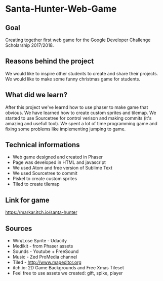 # Santa-Hunter-Web-Game

## Goal
Creating together first web game for the Google Developer Challenge Scholarship 2017/2018.

## Reasons behind the project
We would like to inspire other students to create and share their projects.
We would like to make some funny christmas game for students. 

## What did we learn? 
After this project we've learnd how to use phaser to make game that obvious. We have learned how to create custom sprites and tilemap. We started to use Sourcetree for control verison and making commits (it's amazing and usefull tool). We spent a lot of time programming game and fixing some problems like implementing jumping to game. 

## Technical informations
- Web game designed and created in Phaser
- Page was developed in HTML and javascript 
- We used Atom and free version of Sublime Text  
- We used Sourcetree to commit
- Piskel to create custom sprites
- Tiled to create tilemap

## Link for game
https://markar.itch.io/santa-hunter

## Sources
- Win/Lose Sprite - Udacity 
- Medikit - from Phaser assets
- Sounds - Youtube + FreeSound 
- Music - Zed ProMedia channel
- Tiled - http://www.mapeditor.org
- itch.io: 2D Game Backgrounds and Free Xmas Tileset
- Feel free to use assets we created: gift, spike, player

